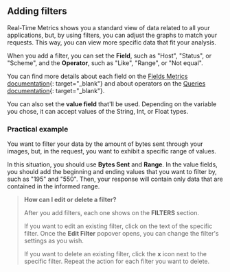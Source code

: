 ## Adding filters

Real-Time Metrics shows you a standard view of data related to all your applications, but, by using filters, you can adjust the graphs to match your requests. This way, you can view more specific data that fit your analysis.

When you add a filter, you can set the **Field**, such as "Host", "Status", or "Scheme", and the **Operator**, such as "Like", "Range", or "Not equal".

You can find more details about each field on the [Fields Metrics documentation](https://www.azion.com/en/documentation/products/graphql-api/features/metrics-fields/){: target="_blank"} and about operators on the [Queries documentation](https://www.azion.com/en/documentation/products/graphql-api-queries/#operators){: target="_blank"}.

You can also set the **value field** that'll be used. Depending on the variable you chose, it can accept values of the String, Int, or Float types.

### Practical example

You want to filter your data by the amount of bytes sent through your images, but, in the request, you want to exhibit a specific range of values.

In this situation, you should use **Bytes Sent** and **Range**. In the value fields, you should add the beginning and ending values that you want to filter by, such as "195" and "550". Then, your response will contain only data that are contained in the informed range.

> **How can I edit or delete a filter?**
>
> After you add filters, each one shows on the **FILTERS** section.
>
> If you want to edit an existing filter, click on the text of the specific filter. Once the **Edit Filter** popover opens, you can change the filter's settings as you wish.
>
> If you want to delete an existing filter, click the **x** icon next to the specific filter. Repeat the action for each filter you want to delete.